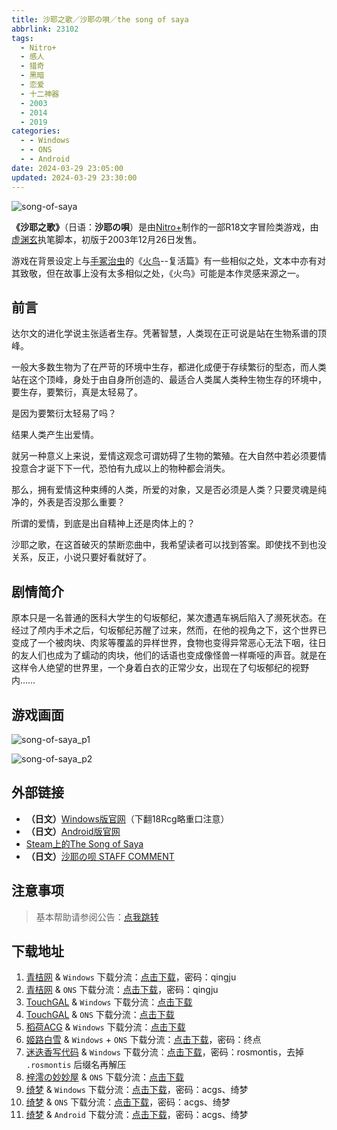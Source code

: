 ```yaml
---
title: 沙耶之歌／沙耶の唄／the song of saya
abbrlink: 23102
tags:
  - Nitro+
  - 感人
  - 猎奇
  - 黑暗
  - 恋爱
  - 十二神器
  - 2003
  - 2014
  - 2019
categories:
  - - Windows
  - - ONS
  - - Android
date: 2024-03-29 23:05:00
updated: 2024-03-29 23:30:00
---
```


![song-of-saya](https://unpkg.com/galgame/img/song-of-saya.webp)

**《沙耶之歌》**（日语：**沙耶の唄**）是由[Nitro+](https://zh.moegirl.org.cn/Nitro%2B)制作的一部R18文字冒险类游戏，由[虚渊玄](https://zh.moegirl.org.cn/虚渊玄)执笔脚本，初版于2003年12月26日发售。

<!-- more -->

游戏在背景设定上与[手冢治虫](https://zh.moegirl.org.cn/手冢治虫)的《[火鸟](https://zh.moegirl.org.cn/火鸟)--复活篇》有一些相似之处，文本中亦有对其致敬，但在故事上没有太多相似之处，《火鸟》可能是本作灵感来源之一。

## 前言

达尔文的进化学说主张适者生存。凭著智慧，人类现在正可说是站在生物系谱的顶峰。

一般大多数生物为了在严苛的环境中生存，都进化成便于存续繁衍的型态，而人类站在这个顶峰，身处于由自身所创造的、最适合人类属人类种生物生存的环境中，要生存，要繁衍，真是太轻易了。

是因为要繁衍太轻易了吗？

结果人类产生出爱情。

就另一种意义上来说，爱情这观念可谓妨碍了生物的繁殖。在大自然中若必须要情投意合才诞下下一代，恐怕有九成以上的物种都会消失。

那么，拥有爱情这种束缚的人类，所爱的对象，又是否必须是人类？只要灵魂是纯净的，外表是否没那么重要？

所谓的爱情，到底是出自精神上还是肉体上的？

沙耶之歌，在这首破灭的禁断恋曲中，我希望读者可以找到答案。即使找不到也没关系，反正，小说只要好看就好了。

## 剧情简介

原本只是一名普通的医科大学生的匂坂郁纪，某次遭遇车祸后陷入了濒死状态。在经过了颅内手术之后，匂坂郁纪苏醒了过来，然而，在他的视角之下，这个世界已变成了一个被肉块、肉浆等覆盖的异样世界，食物也变得异常恶心无法下咽，往日的友人们也成为了蠕动的肉块，他们的话语也变成像怪兽一样嘶哑的声音。就是在这样令人绝望的世界里，一个身着白衣的正常少女，出现在了匂坂郁纪的视野内……

## 游戏画面

![song-of-saya_p1](https://unpkg.com/galgame/img/song-of-saya_p1.webp)

![song-of-saya_p2](https://unpkg.com/galgame/img/song-of-saya_p2.webp)

## 外部链接

- **（日文）**[Windows版官网](https://www.nitroplus.co.jp/pc/lineup/into_06/)（下翻18Rcg略重口注意）
- **（日文）**[Android版官网](https://www.nitroplus.co.jp/game/saya/)
- [Steam上的The Song of Saya](https://store.steampowered.com/app/702050/)
- **（日文）**[沙耶の呗 STAFF COMMENT](https://www.nitroplus.co.jp/secret/saya/enter_ln.html)

## 注意事项

> 基本帮助请参阅公告：[点我跳转](/p/announcement/)

## 下载地址

1. [青桔网](https://post.qingjuacg.top/) & `Windows` 下载分流：[点击下载](https://2010522975-my.sharepoint.com/:u:/g/personal/qingju_2010522975_onmicrosoft_com/EULJtJNKrptAo3S2ZgS5ZAUBes9dmlt356Ds37v3Kff5fw?e=s5Je0L)，密码：qingju
2. [青桔网](https://post.qingjuacg.top/) & `ONS` 下载分流：[点击下载](https://2010522975-my.sharepoint.com/:u:/g/personal/qingju_2010522975_onmicrosoft_com/EW62OETbAFlHopC0KHPRdXkB7TubxczybxW9x8CT6B5tbA?e=UEuK9Y)，密码：qingju
3. [TouchGAL](https://www.touchgal.com/) & `Windows` 下载分流：[点击下载](https://pan.touchgal.net/s/PVVhR)
4. [TouchGAL](https://www.touchgal.com/) & `ONS` 下载分流：[点击下载](https://pan.touchgal.net/s/90OIb)
5. [稻荷ACG](https://sakustar.moe/) & `Windows` 下载分流：[点击下载](https://sakustar.top/download?post_id=458&index=0&i=0)
6. [姬路白雪](https://pan.jlbx.xyz/) & `Windows` + `ONS` 下载分流：[点击下载](https://pan.jlbx.xyz/?s=%E6%B2%99%E8%80%B6%E4%B9%8B%E6%AD%8C)，密码：终点
7. [迷迭香写代码](https://rosmontis.com/) & `Windows` 下载分流：[点击下载](https://drive.rosmontis.com/s/30Kc5)，密码：rosmontis，去掉 `.rosmontis` 后缀名再解压
8. [梓澪の妙妙屋](https://zi0.cc/) & `ONS` 下载分流：[点击下载](https://zi0.cc/d/%60%E3%80%90%E5%BD%92%20%E6%A1%A3%E3%80%91/%E3%80%90ONS%E5%90%88%E9%9B%86%E3%80%91/%5BNitroPlus%5D%E6%B2%99%E8%80%B6%E4%B9%8B%E6%AD%8C.7z?sign=zJziI_FkcZP36t3U4-VC7yOMhkVj-ABaLtzme0C2_3o=:0)
9. [绮梦](https://acgs.eu.org/) & `Windows` 下载分流：[点击下载](https://acgs.eu.org/down_html/?url=game/%E6%B2%99%E8%80%B6%E4%B9%8B%E6%AD%8C&name=%E6%B2%99%E8%80%B6%E4%B9%8B%E6%AD%8C)，密码：acgs、绮梦
10. [绮梦](https://acgs.eu.org/) & `ONS` 下载分流：[点击下载](https://acgs.eu.org/down_html/?url=game/%E6%B2%99%E8%80%B6%E4%B9%8B%E6%AD%8CONS&name=%E6%B2%99%E8%80%B6%E4%B9%8B%E6%AD%8C)，密码：acgs、绮梦
11. [绮梦](https://acgs.eu.org/) & `Android` 下载分流：[点击下载](https://acgs.eu.org/down_html/?url=game/%E6%B2%99%E8%80%B6%E4%B9%8B%E6%AD%8C%E5%AE%89%E5%8D%93&name=%E6%B2%99%E8%80%B6%E4%B9%8B%E6%AD%8C)，密码：acgs、绮梦
